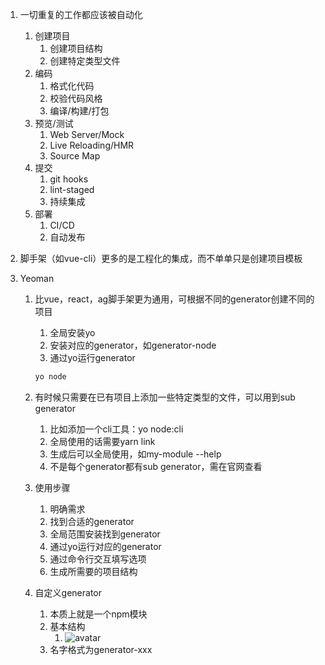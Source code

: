 1. 一切重复的工作都应该被自动化

   1. 创建项目
      1. 创建项目结构
      2. 创建特定类型文件
   2. 编码
      1. 格式化代码
      2. 校验代码风格
      3. 编译/构建/打包
   3. 预览/测试
      1. Web Server/Mock
      2. Live Reloading/HMR
      3. Source Map
   4. 提交
      1. git hooks
      2. lint-staged
      3. 持续集成
   5. 部署
      1. CI/CD
      2. 自动发布

2. 脚手架（如vue-cli）更多的是工程化的集成，而不单单只是创建项目模板

3. Yeoman

   1. 比vue，react，ag脚手架更为通用，可根据不同的generator创建不同的项目

      1. 全局安装yo
      2. 安装对应的generator，如generator-node
      3. 通过yo运行generator

      ````js
      yo node
      ````

   2. 有时候只需要在已有项目上添加一些特定类型的文件，可以用到sub generator

      1. 比如添加一个cli工具：yo node:cli
      2. 全局使用的话需要yarn link
      3. 生成后可以全局使用，如my-module --help
      4. 不是每个generator都有sub generator，需在官网查看

   3. 使用步骤

      1. 明确需求
      2. 找到合适的generator
      3. 全局范围安装找到generator
      4. 通过yo运行对应的generator
      5. 通过命令行交互填写选项
      6. 生成所需要的项目结构

   4. 自定义generator

      1. 本质上就是一个npm模块
      2. 基本结构
         1. ![avatar](../Images/generator.jpg)
      3. 名字格式为generator-xxx



